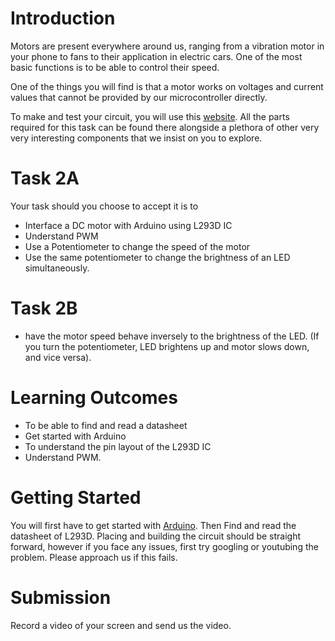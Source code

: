# Introduction

Motors are present everywhere around us, ranging from a vibration motor in your phone to fans to their application in electric cars. One of the most basic functions is to be able to control their speed.

One of the things you will find is that a motor works on voltages and current values that cannot be provided by our microcontroller directly.

To make and test your circuit, you will use this [website](https://www.tinkercad.com/). All the parts required for this task can be found there alongside a plethora of other very very interesting components that we insist on you to explore.

# Task 2A

Your task should you choose to accept it is to
- Interface a DC motor with Arduino using L293D IC
- Understand PWM
- Use a Potentiometer to change the speed of the motor
- Use the same potentiometer to change the brightness of an LED simultaneously.

# Task 2B
- have the motor speed behave inversely to the brightness of the LED. (If you turn the potentiometer, LED brightens up and motor slows down, and vice versa).

# Learning Outcomes
- To be able to find and read a datasheet
- Get started with Arduino
- To understand the pin layout of the L293D IC
- Understand PWM.

# Getting Started
You will first have to get started with [Arduino](https://www.arduino.cc/). Then Find and read the datasheet of L293D. Placing and building the circuit should be straight forward, however if you face any issues, first try googling or youtubing the problem. Please approach us if this fails. 

# Submission

Record a video of your screen and send us the video. 
